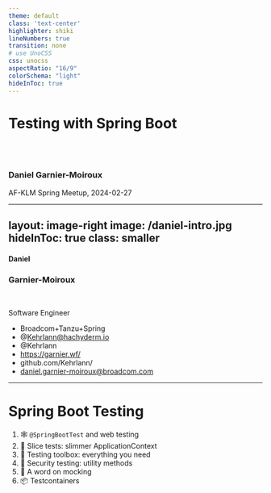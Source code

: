 ```yaml
---
theme: default
class: 'text-center'
highlighter: shiki
lineNumbers: true
transition: none
# use UnoCSS
css: unocss
aspectRatio: "16/9"
colorSchema: "light"
hideInToc: true
---
```


# Testing with Spring Boot

<br>
<br>

### Daniel Garnier-Moiroux

AF-KLM Spring Meetup, 2024-02-27


---
layout: image-right
image: /daniel-intro.jpg
hideInToc: true
class: smaller
---

#### Daniel
### Garnier-Moiroux
<br>

Software Engineer

- <logos-spring-icon /> Broadcom+Tanzu+Spring
- <logos-mastodon-icon /> @Kehrlann@hachyderm.io
- <logos-twitter /> @Kehrlann
- <logos-firefox /> https://garnier.wf/
- <logos-github-icon /> github.com/Kehrlann/
- <fluent-emoji-flat-envelope-with-arrow /> daniel.garnier-moiroux@broadcom.com


---

# Spring Boot Testing

1. 🕸️ `@SpringBootTest` and web testing
1. 🍕 Slice tests: slimmer ApplicationContext
1. 🧰 Testing toolbox: everything you need
1. 🔐 Security testing: utility methods
1. 🥸 A word on mocking
1. 📦 Testcontainers

